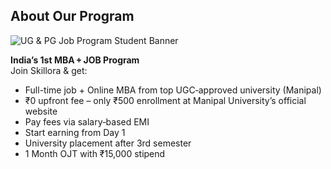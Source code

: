 <section id="about" class="section">
  <h2>About Our Program</h2>
  <img src="WhatsApp Image 2025-07-30 at 23.41.14_7f854e3b.jpg" alt="UG & PG Job Program Student Banner">
  <p><strong>India’s 1st MBA + JOB Program</strong><br> Join Skillora & get:</p>
  <ul>
    <li>Full-time job + Online MBA from top UGC‑approved university (Manipal)</li>
    <li>₹0 upfront fee – only ₹500 enrollment at Manipal University’s official website</li>
    <li>Pay fees via salary‑based EMI</li>
    <li>Start earning from Day 1</li>
    <li>University placement after 3rd semester</li>
    <li>1 Month OJT with ₹15,000 stipend</li>
  </ul>
